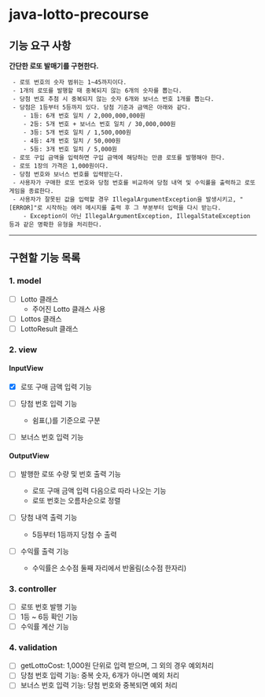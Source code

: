 # java-lotto-precourse


## 기능 요구 사항

**간단한 로또 발매기를 구현한다.**

```
 - 로또 번호의 숫자 범위는 1~45까지이다.
 - 1개의 로또를 발행할 때 중복되지 않는 6개의 숫자를 뽑는다.
 - 당첨 번호 추첨 시 중복되지 않는 숫자 6개와 보너스 번호 1개를 뽑는다.
 - 당첨은 1등부터 5등까지 있다. 당첨 기준과 금액은 아래와 같다.
    - 1등: 6개 번호 일치 / 2,000,000,000원
    - 2등: 5개 번호 + 보너스 번호 일치 / 30,000,000원
    - 3등: 5개 번호 일치 / 1,500,000원
    - 4등: 4개 번호 일치 / 50,000원
    - 5등: 3개 번호 일치 / 5,000원
 - 로또 구입 금액을 입력하면 구입 금액에 해당하는 만큼 로또를 발행해야 한다.
 - 로또 1장의 가격은 1,000원이다.
 - 당첨 번호와 보너스 번호를 입력받는다.
 - 사용자가 구매한 로또 번호와 당첨 번호를 비교하여 당첨 내역 및 수익률을 출력하고 로또 게임을 종료한다.
 - 사용자가 잘못된 값을 입력할 경우 IllegalArgumentException을 발생시키고, "[ERROR]"로 시작하는 에러 메시지를 출력 후 그 부분부터 입력을 다시 받는다.
    - Exception이 아닌 IllegalArgumentException, IllegalStateException 등과 같은 명확한 유형을 처리한다.
```

---

## 구현할 기능 목록

### 1. model

- [ ] Lotto 클래스
  - 주어진 Lotto 클래스 사용
- [ ] Lottos 클래스
- [ ] LottoResult 클래스

### 2. view

#### InputView

- [x] 로또 구매 금액 입력 기능
  
- [ ] 당첨 번호 입력 기능
  - 쉼표(,)를 기준으로 구분
  
- [ ] 보너스 번호 입력 기능
  

#### OutputView

- [ ] 발행한 로또 수량 및 번호 출력 기능
  - 로또 구매 금액 입력 다음으로 따라 나오는 기능
  - 로또 번호는 오름차순으로 정렬

- [ ] 당첨 내역 출력 기능
  -  5등부터 1등까지 당첨 수 출력
  
- [ ] 수익률 출력 기능
  -  수익률은 소수점 둘째 자리에서 반올림(소수점 한자리)

### 3. controller

- [ ] 로또 번호 발행 기능
- [ ] 1등 ~ 6등 확인 기능
- [ ] 수익률 계산 기능

### 4. validation

- [ ] getLottoCost: 1,000원 단위로 입력 받으며, 그 외의 경우 예외처리
- [ ] 당첨 번호 입력 기능: 중복 숫자, 6개가 아니면 예외 처리
- [ ] 보너스 번호 입력 기능: 당첨 번호와 중복되면 예외 처리
